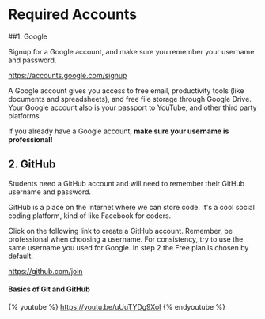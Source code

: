 # Required Accounts

##1. Google

Signup for a Google account, and make sure you remember your username and password.

https://accounts.google.com/signup

A Google account gives you access to free email, productivity tools (like documents and spreadsheets), and free file storage through Google Drive. Your Google account also is your passport to YouTube, and other third party platforms.

If you already have a Google account, **make sure your username is professional!**

## 2. GitHub

Students need a GitHub account and will need to remember their GitHub username and password.

GitHub is a place on the Internet where we can store code. It's a cool social coding platform, kind of like Facebook for coders.

Click on the following link to create a GitHub account. Remember, be professional when choosing a username. For consistency, try to use the same username you used for Google. In step 2 the Free plan is chosen by default. 

https://github.com/join

#### Basics of Git and GitHub

{% youtube %} https://youtu.be/uUuTYDg9XoI {% endyoutube %}